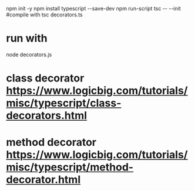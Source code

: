 npm init -y
npm install typescript --save-dev
npm run-script tsc -- --init
#compile with
tsc decorators.ts 
# run with
node decorators.js 
# class decorator https://www.logicbig.com/tutorials/misc/typescript/class-decorators.html
# method decorator https://www.logicbig.com/tutorials/misc/typescript/method-decorator.html
